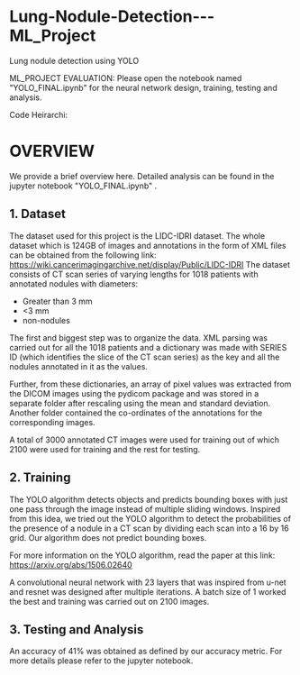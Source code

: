 # Lung-Nodule-Detection---ML_Project
Lung nodule detection using YOLO


ML_PROJECT EVALUATION: Please open the notebook named "YOLO_FINAL.ipynb" for the neural network design, training, testing and analysis. 

Code Heirarchi: 
# OVERVIEW
We provide a brief overview here. Detailed analysis can be found in the jupyter notebook "YOLO_FINAL.ipynb" .
## 1. Dataset
The dataset used for this project is the LIDC-IDRI dataset. The whole dataset which is 124GB of images and annotations in the form of XML files can be obtained from the following link: 
https://wiki.cancerimagingarchive.net/display/Public/LIDC-IDRI
The dataset consists of CT scan series of varying lengths for 1018 patients with annotated nodules with diameters:

- Greater than 3 mm 
- <3 mm
- non-nodules

The first and biggest step was to organize the data. XML parsing was carried out for all the 1018 patients and a dictionary was made with SERIES ID (which identifies the slice of the CT scan series) as the key and all the nodules annotated in it as the values. 

Further, from these dictionaries, an array of pixel values was extracted from the DICOM images using the pydicom package and was stored in a separate folder after rescaling using the mean and standard deviation. Another folder contained the co-ordinates of the annotations for the corresponding images. 

A total of 3000 annotated CT images were used for training out of which 2100 were used for training and the rest for testing. 

## 2. Training 

The YOLO algorithm detects objects and predicts bounding boxes with just one pass through the image instead of multiple sliding windows. Inspired from this idea, we tried out the YOLO algorithm to detect the probabilities of the presence of a nodule in a CT scan by dividing each scan into a 16 by 16 grid. Our algorithm does not predict bounding boxes.

For more information on the YOLO algorithm, read the paper at this link: 
https://arxiv.org/abs/1506.02640


A convolutional neural network with 23 layers that was inspired from u-net and resnet was designed after multiple iterations. A batch size of 1 worked the best and training was carried out on 2100 images. 

## 3. Testing and Analysis 

An accuracy of 41% was obtained as defined by our accuracy metric. For more details please refer to the jupyter notebook. 

